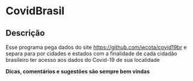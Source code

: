 # CovidBrasil

## Descrição

Esse programa pega dados do site https://github.com/wcota/covid19br e separa para por cidades e estados com a finalidade de cada cidadão brasileiro ter acesso aos dados do Covid-19 de sua localidade 



**Dicas, comentários e sugestões são sempre bem vindas**
